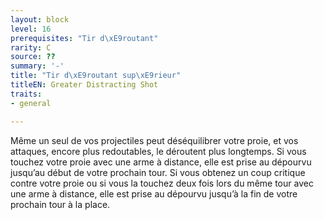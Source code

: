 ```yaml
---
layout: block
level: 16
prerequisites: "Tir d\xE9routant"
rarity: C
source: ??
summary: '-'
title: "Tir d\xE9routant sup\xE9rieur"
titleEN: Greater Distracting Shot
traits:
- general

---
```


<p>Même un seul de vos projectiles peut déséquilibrer votre proie, et vos attaques, encore plus redoutables, le déroutent plus longtemps. Si vous touchez votre proie avec une arme à distance, elle est prise au dépourvu jusqu’au début de votre prochain tour. Si vous obtenez un coup critique contre votre proie ou si vous la touchez deux fois lors du même tour avec une arme à distance, elle est prise au dépourvu jusqu’à la fin de votre prochain tour à la place.</p>